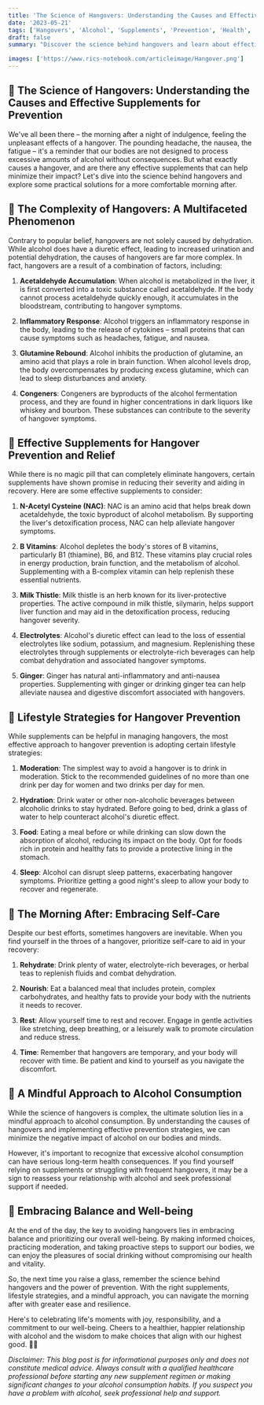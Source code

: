 ```yaml
---
title: 'The Science of Hangovers: Understanding the Causes and Effective Supplements for Prevention 🍸🔬'
date: '2023-05-21'
tags: ['Hangovers', 'Alcohol', 'Supplements', 'Prevention', 'Health', 'Science']
draft: false
summary: "Discover the science behind hangovers and learn about effective supplements that can help minimize their impact. From the causes to prevention strategies, this blog post explores the complexities of alcohol's effects on the body and offers practical solutions for a more comfortable morning after. 🌅"

images: ['https://www.rics-notebook.com/articleimage/Hangover.png']
---
```


## 🌟 The Science of Hangovers: Understanding the Causes and Effective Supplements for Prevention

We've all been there – the morning after a night of indulgence, feeling the unpleasant effects of a hangover. The pounding headache, the nausea, the fatigue – it's a reminder that our bodies are not designed to process excessive amounts of alcohol without consequences. But what exactly causes a hangover, and are there any effective supplements that can help minimize their impact? Let's dive into the science behind hangovers and explore some practical solutions for a more comfortable morning after.

## 🔬 The Complexity of Hangovers: A Multifaceted Phenomenon

Contrary to popular belief, hangovers are not solely caused by dehydration. While alcohol does have a diuretic effect, leading to increased urination and potential dehydration, the causes of hangovers are far more complex. In fact, hangovers are a result of a combination of factors, including:

1. **Acetaldehyde Accumulation**: When alcohol is metabolized in the liver, it is first converted into a toxic substance called acetaldehyde. If the body cannot process acetaldehyde quickly enough, it accumulates in the bloodstream, contributing to hangover symptoms.

2. **Inflammatory Response**: Alcohol triggers an inflammatory response in the body, leading to the release of cytokines – small proteins that can cause symptoms such as headaches, fatigue, and nausea.

3. **Glutamine Rebound**: Alcohol inhibits the production of glutamine, an amino acid that plays a role in brain function. When alcohol levels drop, the body overcompensates by producing excess glutamine, which can lead to sleep disturbances and anxiety.

4. **Congeners**: Congeners are byproducts of the alcohol fermentation process, and they are found in higher concentrations in dark liquors like whiskey and bourbon. These substances can contribute to the severity of hangover symptoms.

## 💊 Effective Supplements for Hangover Prevention and Relief

While there is no magic pill that can completely eliminate hangovers, certain supplements have shown promise in reducing their severity and aiding in recovery. Here are some effective supplements to consider:

1. **N-Acetyl Cysteine (NAC)**: NAC is an amino acid that helps break down acetaldehyde, the toxic byproduct of alcohol metabolism. By supporting the liver's detoxification process, NAC can help alleviate hangover symptoms.

2. **B Vitamins**: Alcohol depletes the body's stores of B vitamins, particularly B1 (thiamine), B6, and B12. These vitamins play crucial roles in energy production, brain function, and the metabolism of alcohol. Supplementing with a B-complex vitamin can help replenish these essential nutrients.

3. **Milk Thistle**: Milk thistle is an herb known for its liver-protective properties. The active compound in milk thistle, silymarin, helps support liver function and may aid in the detoxification process, reducing hangover severity.

4. **Electrolytes**: Alcohol's diuretic effect can lead to the loss of essential electrolytes like sodium, potassium, and magnesium. Replenishing these electrolytes through supplements or electrolyte-rich beverages can help combat dehydration and associated hangover symptoms.

5. **Ginger**: Ginger has natural anti-inflammatory and anti-nausea properties. Supplementing with ginger or drinking ginger tea can help alleviate nausea and digestive discomfort associated with hangovers.

## 🍳 Lifestyle Strategies for Hangover Prevention

While supplements can be helpful in managing hangovers, the most effective approach to hangover prevention is adopting certain lifestyle strategies:

1. **Moderation**: The simplest way to avoid a hangover is to drink in moderation. Stick to the recommended guidelines of no more than one drink per day for women and two drinks per day for men.

2. **Hydration**: Drink water or other non-alcoholic beverages between alcoholic drinks to stay hydrated. Before going to bed, drink a glass of water to help counteract alcohol's diuretic effect.

3. **Food**: Eating a meal before or while drinking can slow down the absorption of alcohol, reducing its impact on the body. Opt for foods rich in protein and healthy fats to provide a protective lining in the stomach.

4. **Sleep**: Alcohol can disrupt sleep patterns, exacerbating hangover symptoms. Prioritize getting a good night's sleep to allow your body to recover and regenerate.

## 🌈 The Morning After: Embracing Self-Care

Despite our best efforts, sometimes hangovers are inevitable. When you find yourself in the throes of a hangover, prioritize self-care to aid in your recovery:

1. **Rehydrate**: Drink plenty of water, electrolyte-rich beverages, or herbal teas to replenish fluids and combat dehydration.

2. **Nourish**: Eat a balanced meal that includes protein, complex carbohydrates, and healthy fats to provide your body with the nutrients it needs to recover.

3. **Rest**: Allow yourself time to rest and recover. Engage in gentle activities like stretching, deep breathing, or a leisurely walk to promote circulation and reduce stress.

4. **Time**: Remember that hangovers are temporary, and your body will recover with time. Be patient and kind to yourself as you navigate the discomfort.

## 🌿 A Mindful Approach to Alcohol Consumption

While the science of hangovers is complex, the ultimate solution lies in a mindful approach to alcohol consumption. By understanding the causes of hangovers and implementing effective prevention strategies, we can minimize the negative impact of alcohol on our bodies and minds.

However, it's important to recognize that excessive alcohol consumption can have serious long-term health consequences. If you find yourself relying on supplements or struggling with frequent hangovers, it may be a sign to reassess your relationship with alcohol and seek professional support if needed.

## 🌈 Embracing Balance and Well-being

At the end of the day, the key to avoiding hangovers lies in embracing balance and prioritizing our overall well-being. By making informed choices, practicing moderation, and taking proactive steps to support our bodies, we can enjoy the pleasures of social drinking without compromising our health and vitality.

So, the next time you raise a glass, remember the science behind hangovers and the power of prevention. With the right supplements, lifestyle strategies, and a mindful approach, you can navigate the morning after with greater ease and resilience.

Here's to celebrating life's moments with joy, responsibility, and a commitment to our well-being. Cheers to a healthier, happier relationship with alcohol and the wisdom to make choices that align with our highest good. 🥂✨

_Disclaimer: This blog post is for informational purposes only and does not constitute medical advice. Always consult with a qualified healthcare professional before starting any new supplement regimen or making significant changes to your alcohol consumption habits. If you suspect you have a problem with alcohol, seek professional help and support._
